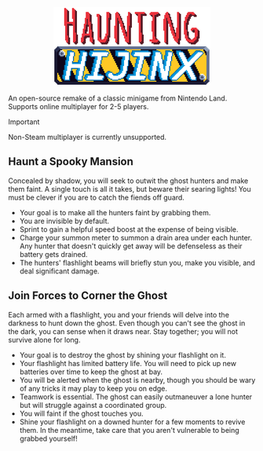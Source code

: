 <p align="center">
  <img src="https://github.com/zibetnu/haunting-hijinx/blob/main/assets/logo.svg">
</p>

An open-source remake of a classic minigame from Nintendo Land. Supports online multiplayer for 2-5 players.

> [!IMPORTANT]
> Non-Steam multiplayer is currently unsupported.

## Haunt a Spooky Mansion

Concealed by shadow, you will seek to outwit the ghost hunters and make them faint. A single touch is all it takes, but beware their searing lights! You must be clever if you are to catch the fiends off guard.

- Your goal is to make all the hunters faint by grabbing them.
- You are invisible by default.
- Sprint to gain a helpful speed boost at the expense of being visible.
- Charge your summon meter to summon a drain area under each hunter. Any hunter that doesn't quickly get away will be defenseless as their battery gets drained.
- The hunters' flashlight beams will briefly stun you, make you visible, and deal significant damage.

## Join Forces to Corner the Ghost

Each armed with a flashlight, you and your friends will delve into the darkness to hunt down the ghost. Even though you can't see the ghost in the dark, you can sense when it draws near. Stay together; you will not survive alone for long.

- Your goal is to destroy the ghost by shining your flashlight on it.
- Your flashlight has limited battery life. You will need to pick up new batteries over time to keep the ghost at bay.
- You will be alerted when the ghost is nearby, though you should be wary of any tricks it may play to keep you on edge.
- Teamwork is essential. The ghost can easily outmaneuver a lone hunter but will struggle against a coordinated group.
- You will faint if the ghost touches you.
- Shine your flashlight on a downed hunter for a few moments to revive them. In the meantime, take care that you aren't vulnerable to being grabbed yourself!
